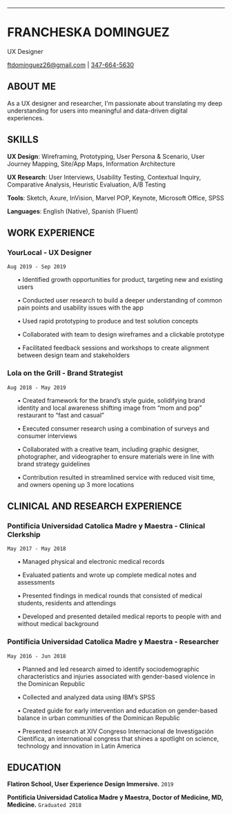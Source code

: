 ---
# FRANCHESKA DOMINGUEZ
UX Designer

<div id="webaddress">
<a href="ftdominguez26@gmail.com">ftdominguez26@gmail.com</a>
| <a href="tel:347-664-5630">347-664-5630</a>
</div>


## ABOUT ME

<p>As a UX designer and researcher, I'm passionate about translating my deep understanding for users into meaningful and data-driven digital experiences. </p> 


## SKILLS


<p><b>UX Design</b>: Wireframing, Prototyping, User Persona & Scenario, User Journey Mapping, Site/App Maps, Information Architecture</p>
<p><b>UX Research</b>: User Interviews, Usability Testing, Contextual Inquiry, Comparative Analysis, Heuristic Evaluation, A/B Testing</p>
<p><b>Tools</b>: Sketch, Axure, InVision, Marvel POP, Keynote, Microsoft Office, SPSS</p>
<p><b>Languages</b>: English (Native), Spanish (Fluent)</p>



## WORK EXPERIENCE


### YourLocal - UX Designer
`Aug 2019 - Sep 2019`
<ul> •  Identified growth opportunities for product, targeting new and existing users </ul>
<ul> •  Conducted user research to build a deeper understanding of common pain points and usability issues with the app</ul>
<ul> •  Used rapid prototyping to produce and test solution concepts </ul>
<ul> •  Collaborated with team to design wireframes and a clickable prototype </ul>
<ul> •  Facilitated feedback sessions and workshops to create alignment between design team and stakeholders </ul>


### Lola on the Grill - Brand Strategist
`Aug 2018 - May 2019`
<ul> •  Created framework for the brand’s style guide, solidifying brand identity and local awareness shifting image from “mom and pop” restaurant to “fast and casual”</ul>
<ul> •  Executed consumer research using a combination of surveys and consumer interviews </ul>
<ul> •  Collaborated with a creative team, including graphic designer, photographer, and videographer to ensure materials were in line with brand strategy guidelines </ul>
<ul> •  Contribution resulted in streamlined service with reduced visit time, and owners opening up 3 more locations</ul>



## CLINICAL AND RESEARCH EXPERIENCE


### Pontificia Universidad Catolica Madre y Maestra - Clinical Clerkship				   
`May 2017 - May 2018`                  
<ul>•  Managed physical and electronic medical records </ul>
<ul>•  Evaluated patients and wrote up complete medical notes and assessments </ul>
<ul>•  Presented findings in medical rounds that consisted of medical students, residents and attendings </ul>
<ul>•  Developed and presented detailed medical reports to people with and without medical background </ul>



### Pontificia Universidad Catolica Madre y Maestra - Researcher				   	    
`May 2016 - Jun 2018`
<ul>•  Planned and led research aimed to identify sociodemographic characteristics and injuries associated with gender-based violence in the Dominican Republic</ul>
<ul>•  Collected and analyzed data using IBM’s SPSS</ul>
<ul>•  Created guide for early intervention and education on gender-based balance in urban communities of the Dominican Republic</ul>
<ul>•  Presented research at XIV Congreso Internacional de Investigación Científica, an international congress that shines a spotlight on science, technology and innovation in Latin America</ul>


## EDUCATION

__Flatiron School, User Experience Design Immersive.__
`2019`

__Pontificia Universidad Catolica Madre y Maestra, Doctor of Medicine, MD, Medicine.__
`Graduated 2018`

<!-- ### Footer

Last updated: Oct 2019 -->


